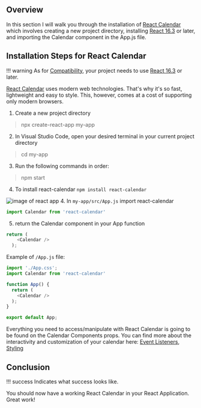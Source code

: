 <link rel="stylesheet" href="../../stylesheets/extra.css" />

## Overview
In this section I will walk you through the installation of [React Calendar](https://www.npmjs.com/package/react-calendar) which involves creating a new project directory, installing [React 16.3](https://react.dev/) or later, and importing the Calendar component in the App.js file. 

## Installation Steps for React Calendar

!!! warning
    As for [Compatibility](https://github.com/wojtekmaj/react-calendar#compatibility), your project needs to use [React 16.3](https://react.dev/) or later.

[React Calendar](https://www.npmjs.com/package/react-calendar) uses modern web technologies. That's why it's so fast, lightweight and easy to style. This, however, comes at a cost of supporting only modern browsers.
 
 
1. Create a new project directory
  > npx create-react-app my-app
2. In Visual Studio Code, open your desired terminal in your current project directory
  > cd my-app
3. Run the following commands in order:
  > npm start

4. To install react-calendar
```npm install react-calendar```

![image of react app](../images/reactexample.png "Upon installing react")
4. In `my-app/src/App.js` import react-calendar
```js
import Calendar from 'react-calendar'
```
5. return the Calendar component in your App function
```js
return (
    <Calendar />
  );
```

Example of `/App.js` file:
```js
import './App.css';
import Calendar from 'react-calendar'

function App() {
  return (
    <Calendar />
  );
}

export default App;
```

Everything you need to access/manipulate with React Calendar is going to be found on the Calendar Components props. You can find more about the interactivity and customization of your calendar here: <a href='../eventlistener/'>Event Listeners</a>, <a href='../styling/'>Styling</a>



## Conclusion

<!-- !!! warning
    Specifies content that must be read before proceeding.

!!! Info
    Indicates additional information or tips. -->

!!! success
    Indicates what success looks like.

  You should now have a working React Calendar in your React Application. Great work!